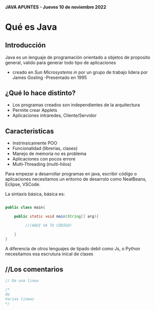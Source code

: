 #### JAVA APUNTES - Jueves 10 de noviembre 2022

# Qué es Java

## Introducción

Java es un lenguaje de programación orientado a objetos de proposito general, valido para generar todo tipo de aplicaciones

- creado en _Sun Microsystems in_ por un grupo de trabajo lidera por James Gosling
  -Presentado en 1995

## ¿Qué lo hace distinto?

- Los programas creados son independientes de la arquitectura
- Permite crear Applets
- Aplicaciones intraredes, Cliente/Servidor

## Caracteristicas

- Instrinsicamente POO
- Funcionalidad (librerias, clases)
- Manejo de memoria no es problema
- Aplicaciones con pocos errore
- Multi-Threading (multi-hilos)

Para empezar a desarrollar programas en java, escribir código o aplicaciones necesitamos un entorno de desarrolo como NeatBeans, Eclipse, VSCode.

La sintaxis básica, básica es:

```Java

public class main{

    public static void main(String[] arg){

         //(AQUI VA TU CÓDIGO)

    }
}
```

A diferencia de otros lenguajes de tipado debil como Js, o Python necesitamos esa escrutura inical de clases

## //Los comentarios

```Java
// De una linea

/*
de
Varias lineas
*/
```
